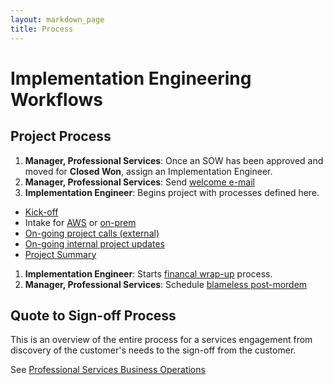 ```yaml
---
layout: markdown_page
title: Process
---
```


# Implementation Engineering Workflows

## Project Process
1. **Manager, Professional Services**: Once an SOW has been approved and moved for **Closed Won**, assign an Implementation Engineer.
1. **Manager, Professional Services**: Send [welcome e-mail](https://github.com/daijapan/test/tree/master/customer-success/implementation-engineering/workflows/project_execution/welcome-email.html)
1. **Implementation Engineer**: Begins project with processes defined here.  
  - [Kick-off](https://github.com/daijapan/test/tree/master/customer-success/implementation-engineering/workflows/project_execution/kick-off.html)
  - Intake for [AWS](https://github.com/daijapan/test/tree/master/customer-success/implementation-engineering/workflows/intake/aws.html) or [on-prem](https://github.com/daijapan/test/tree/master/customer-success/implementation-engineering/workflows/intake/on-prem.html)
  - [On-going project calls (external)](https://github.com/daijapan/test/tree/master/customer-success/implementation-engineering/workflows/project_execution/calls.html)
  - [On-going internal project updates](https://github.com/daijapan/test/tree/master/customer-success/implementation-engineering/workflows/internal/15minute-standup.html)
  - [Project Summary](https://github.com/daijapan/test/tree/master/customer-success/implementation-engineering/workflows/project_execution/project-summary.html)
1. **Implementation Engineer**: Starts [financal wrap-up](https://github.com/daijapan/test/tree/master/customer-success/implementation-engineering/workflows/internal/financial-wrapup.html) process.
1. **Manager, Professional Services**: Schedule [blameless post-mordem](https://github.com/daijapan/test/tree/master/customer-success/implementation-engineering/workflows/internal/post-mortem.html)

## Quote to Sign-off Process
This is an overview of the entire process for a services engagement from discovery of the customer's needs to the sign-off from the customer.

See [Professional Services Business Operations](https://github.com/daijapan/test/tree/master/customer-success/implementation-engineering/workflows/internal/biz-ops.html)